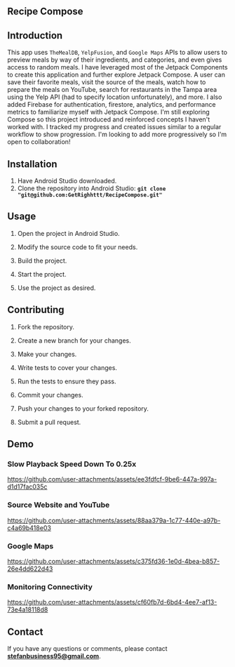 ## **Recipe Compose**

## **Introduction**
This app uses `TheMealDB`, `YelpFusion`, and `Google Maps` APIs to allow users to preview meals by way of their ingredients, and categories, and even gives access to random meals. I have leveraged most of the Jetpack Components to create this application and further explore Jetpack Compose. A user can save their favorite meals, visit the source of the meals, watch how to prepare the meals on YouTube, search for restaurants in the Tampa area using the Yelp API (had to specify location unfortunately), and more. I also added Firebase for authentication, firestore, analytics, and performance metrics to familiarize myself with Jetpack Compose. I'm still exploring Compose so this project introduced and reinforced concepts I haven't worked with. I tracked my progress and created issues similar to a regular workflow to show progression. I'm looking to add more progressively so I'm open to collaboration!

## **Installation**
 
1. Have Android Studio downloaded.
2. Clone the repository into Android Studio: **`git clone "git@github.com:GetRighhttt/RecipeCompose.git"`**

## **Usage**

1. Open the project in Android Studio.

2. Modify the source code to fit your needs.

3. Build the project.

4. Start the project.

5. Use the project as desired.

## **Contributing**
1. Fork the repository.

2. Create a new branch for your changes.

3. Make your changes.

4. Write tests to cover your changes.

5. Run the tests to ensure they pass.

6. Commit your changes.

7. Push your changes to your forked repository.

8. Submit a pull request.

## **Demo**

### **Slow Playback Speed Down To 0.25x**
https://github.com/user-attachments/assets/ee3fdfcf-9be6-447a-997a-d1d17fac035c

### **Source Website and YouTube**
https://github.com/user-attachments/assets/88aa379a-1c77-440e-a97b-c4a69b418e03

### **Google Maps**
https://github.com/user-attachments/assets/c375fd36-1e0d-4bea-b857-26e4dd622d43

### Monitoring Connectivity
https://github.com/user-attachments/assets/cf60fb7d-6bd4-4ee7-af13-73e4a18118d8

## **Contact**

If you have any questions or comments, please contact **stefanbusiness95@gmail.com**.
